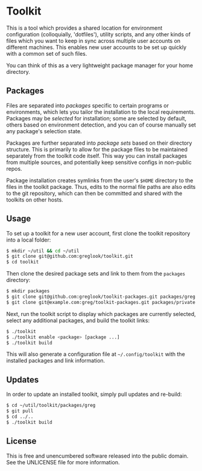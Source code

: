Toolkit
=======

This is a tool which provides a shared location for environment configuration
(colloquially, 'dotfiles'), utility scripts, and any other kinds of files which
you want to keep in sync across multiple user accounts on different machines.
This enables new user accounts to be set up quickly with a common set of such
files.

You can think of this as a very lightweight package manager for your home
directory.

Packages
--------
Files are separated into _packages_ specific to certain programs or
environments, which lets you tailor the installation to the local requirements.
Packages may be _selected_ for installation; some are selected by default,
others based on environment detection, and you can of course manually set any
package's selection state.

Packages are further separated into _package sets_ based on their directory
structure. This is primarily to allow for the package files to be maintained
separately from the toolkit code itself. This way you can install packages from
multiple sources, and potentially keep sensitive configs in non-public repos.

Package installation creates symlinks from the user's `$HOME` directory to the
files in the toolkit package. Thus, edits to the normal file paths are also
edits to the git repository, which can then be committed and shared with the
toolkits on other hosts.

Usage
-----
To set up a toolkit for a new user account, first clone the toolkit repository
into a local folder:

```bash
$ mkdir ~/util && cd ~/util
$ git clone git@github.com:greglook/toolkit.git
$ cd toolkit
```

Then clone the desired package sets and link to them from the `packages`
directory:

```bash
$ mkdir packages
$ git clone git@github.com:greglook/toolkit-packages.git packages/greg
$ git clone git@example.com:greg/toolkit-packages.git packages/private
```

Next, run the toolkit script to display which packages are currently selected,
select any additional packages, and build the toolkit links:

```bash
$ ./toolkit
$ ./toolkit enable <package> [package ...]
$ ./toolkit build
```

This will also generate a configuration file at `~/.config/toolkit` with the
installed packages and link information.

Updates
-------
In order to update an installed toolkit, simply pull updates and re-build:

```bash
$ cd ~/util/toolkit/packages/greg
$ git pull
$ cd ../..
$ ./toolkit build
```

License
-------
This is free and unencumbered software released into the public domain.
See the UNLICENSE file for more information.
